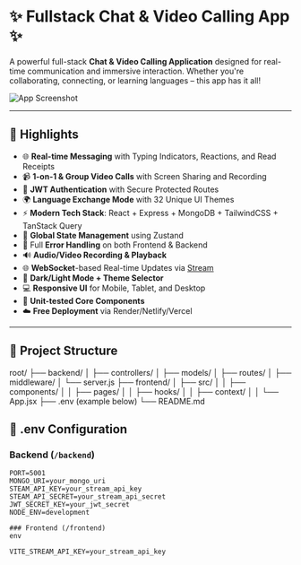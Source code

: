 # ✨ Fullstack Chat & Video Calling App ✨

A powerful full-stack **Chat & Video Calling Application** designed for real-time communication and immersive interaction. Whether you're collaborating, connecting, or learning languages – this app has it all!

![App Screenshot](https://via.placeholder.com/1000x400.png?text=Your+App+Screenshot)

---

## 🚀 Highlights

- 🌐 **Real-time Messaging** with Typing Indicators, Reactions, and Read Receipts
- 📹 **1-on-1 & Group Video Calls** with Screen Sharing and Recording
- 🔐 **JWT Authentication** with Secure Protected Routes
- 🌍 **Language Exchange Mode** with 32 Unique UI Themes
- ⚡ **Modern Tech Stack**: React + Express + MongoDB + TailwindCSS + TanStack Query
- 🧠 **Global State Management** using Zustand
- 🚨 Full **Error Handling** on both Frontend & Backend
- 🔊 **Audio/Video Recording & Playback**
- 🌐 **WebSocket**-based Real-time Updates via [Stream](https://getstream.io/)
- 🌈 **Dark/Light Mode + Theme Selector**
- 💻 **Responsive UI** for Mobile, Tablet, and Desktop
- 🧪 **Unit-tested Core Components**
- ☁️ **Free Deployment** via Render/Netlify/Vercel

---

## 📁 Project Structure

root/
├── backend/
│ ├── controllers/
│ ├── models/
│ ├── routes/
│ ├── middleware/
│ └── server.js
├── frontend/
│ ├── src/
│ │ ├── components/
│ │ ├── pages/
│ │ ├── hooks/
│ │ ├── context/
│ │ └── App.jsx
├── .env (example below)
└── README.md


## 🔧 .env Configuration

### Backend (`/backend`)
```env
PORT=5001
MONGO_URI=your_mongo_uri
STEAM_API_KEY=your_stream_api_key
STEAM_API_SECRET=your_stream_api_secret
JWT_SECRET_KEY=your_jwt_secret
NODE_ENV=development

### Frontend (/frontend)
env

VITE_STREAM_API_KEY=your_stream_api_key
